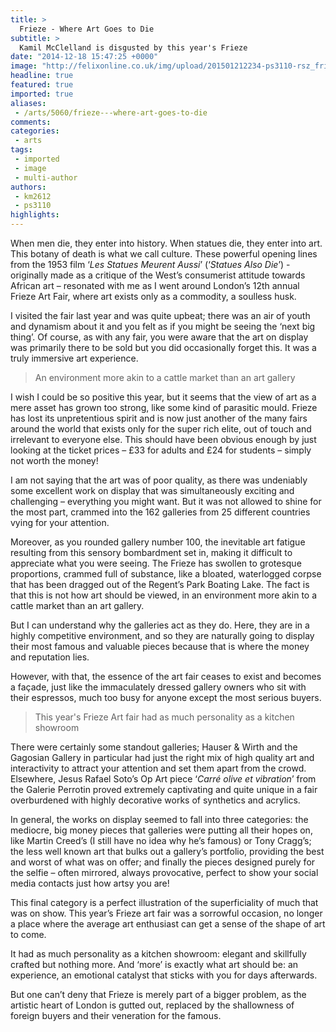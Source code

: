 ```yaml
---
title: >
  Frieze - Where Art Goes to Die
subtitle: >
  Kamil McClelland is disgusted by this year's Frieze
date: "2014-12-18 15:47:25 +0000"
image: "http://felixonline.co.uk/img/upload/201501212234-ps3110-rsz_frieze_2014_gagosian.jpg"
headline: true
featured: true
imported: true
aliases:
 - /arts/5060/frieze---where-art-goes-to-die
comments:
categories:
 - arts
tags:
 - imported
 - image
 - multi-author
authors:
 - km2612
 - ps3110
highlights:
---
```


When men die, they enter into history. When statues die, they enter into art. This botany of death is what we call culture. These powerful opening lines from the 1953 film ‘_Les Statues Meurent Aussi_’ (‘_Statues Also Die_’) - originally made as a critique of the West’s consumerist attitude towards African art – resonated with me as I went around London’s 12th annual Frieze Art Fair, where art exists only as a commodity, a soulless husk.

I visited the fair last year and was quite upbeat; there was an air of youth and dynamism about it and you felt as if you might be seeing the ‘next big thing’. Of course, as with any fair, you were aware that the art on display was primarily there to be sold but you did occasionally forget this. It was a truly immersive art experience.

> An environment more akin to a cattle market than an art gallery

I wish I could be so positive this year, but it seems that the view of art as a mere asset has grown too strong, like some kind of parasitic mould. Frieze has lost its unpretentious spirit and is now just another of the many fairs around the world that exists only for the super rich elite, out of touch and irrelevant to everyone else. This should have been obvious enough by just looking at the ticket prices – £33 for adults and £24 for students – simply not worth the money!

I am not saying that the art was of poor quality, as there was undeniably some excellent work on display that was simultaneously exciting and challenging – everything you might want. But it was not allowed to shine for the most part, crammed into the 162 galleries from 25 different countries vying for your attention.

Moreover, as you rounded gallery number 100, the inevitable art fatigue resulting from this sensory bombardment set in, making it difficult to appreciate what you were seeing. The Frieze has swollen to grotesque proportions, crammed full of substance, like a bloated, waterlogged corpse that has been dragged out of the Regent’s Park Boating Lake. The fact is that this is not how art should be viewed, in an environment more akin to a cattle market than an art gallery.

But I can understand why the galleries act as they do. Here, they are in a highly competitive environment, and so they are naturally going to display their most famous and valuable pieces because that is where the money and reputation lies.

However, with that, the essence of the art fair ceases to exist and becomes a façade, just like the immaculately dressed gallery owners who sit with their espressos, much too busy for anyone except the most serious buyers.

> This year's Frieze Art fair had as much personality as a kitchen showroom

There were certainly some standout galleries; Hauser & Wirth and the Gagosian Gallery in particular had just the right mix of high quality art and interactivity to attract your attention and set them apart from the crowd. Elsewhere, Jesus Rafael Soto’s Op Art piece ‘_Carré olive et vibration_’ from the Galerie Perrotin proved extremely captivating and quite unique in a fair overburdened with highly decorative works of synthetics and acrylics.

In general, the works on display seemed to fall into three categories: the mediocre, big money pieces that galleries were putting all their hopes on, like Martin Creed’s (I still have no idea why he’s famous) or Tony Cragg’s; the less well known art that bulks out a gallery’s portfolio, providing the best and worst of what was on offer; and finally the pieces designed purely for the selfie – often mirrored, always provocative, perfect to show your social media contacts just how artsy you are!

This final category is a perfect illustration of the superficiality of much that was on show. This year’s Frieze art fair was a sorrowful occasion, no longer a place where the average art enthusiast can get a sense of the shape of art to come.

It had as much personality as a kitchen showroom: elegant and skillfully crafted but nothing more. And ‘more’ is exactly what art should be: an experience, an emotional catalyst that sticks with you for days afterwards.

But one can’t deny that Frieze is merely part of a bigger problem, as the artistic heart of London is gutted out, replaced by the shallowness of foreign buyers and their veneration for the famous.
